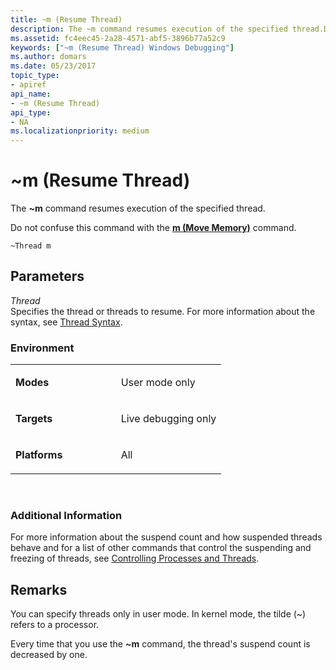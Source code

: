 ```yaml
---
title: ~m (Resume Thread)
description: The ~m command resumes execution of the specified thread.Do not confuse this command with the m (Move Memory) command.
ms.assetid: fc4eec45-2a28-4571-abf5-3896b77a52c9
keywords: ["~m (Resume Thread) Windows Debugging"]
ms.author: domars
ms.date: 05/23/2017
topic_type:
- apiref
api_name:
- ~m (Resume Thread)
api_type:
- NA
ms.localizationpriority: medium
---
```


# ~m (Resume Thread)


The **~m** command resumes execution of the specified thread.

Do not confuse this command with the [**m (Move Memory)**](m--move-memory-.md) command.

```
~Thread m 
```

## <span id="ddk_cmd_resume_thread_dbg"></span><span id="DDK_CMD_RESUME_THREAD_DBG"></span>Parameters


<span id="_______Thread______"></span><span id="_______thread______"></span><span id="_______THREAD______"></span> *Thread*   
Specifies the thread or threads to resume. For more information about the syntax, see [Thread Syntax](thread-syntax.md).

### <span id="Environment"></span><span id="environment"></span><span id="ENVIRONMENT"></span>Environment

<table>
<colgroup>
<col width="50%" />
<col width="50%" />
</colgroup>
<tbody>
<tr class="odd">
<td align="left"><p><strong>Modes</strong></p></td>
<td align="left"><p>User mode only</p></td>
</tr>
<tr class="even">
<td align="left"><p><strong>Targets</strong></p></td>
<td align="left"><p>Live debugging only</p></td>
</tr>
<tr class="odd">
<td align="left"><p><strong>Platforms</strong></p></td>
<td align="left"><p>All</p></td>
</tr>
</tbody>
</table>

 

### <span id="Additional_Information"></span><span id="additional_information"></span><span id="ADDITIONAL_INFORMATION"></span>Additional Information

For more information about the suspend count and how suspended threads behave and for a list of other commands that control the suspending and freezing of threads, see [Controlling Processes and Threads](controlling-processes-and-threads.md).

Remarks
-------

You can specify threads only in user mode. In kernel mode, the tilde (~) refers to a processor.

Every time that you use the **~m** command, the thread's suspend count is decreased by one.

 

 





